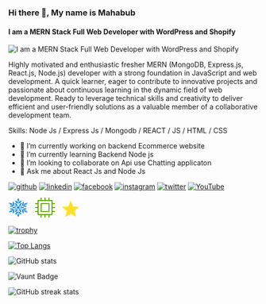 ### Hi there 👋, My name is Mahabub
#### I am a MERN Stack Full Web Developer with WordPress and Shopify
![I am a MERN Stack Full Web Developer with WordPress and Shopify](https://scontent.fdac142-1.fna.fbcdn.net/v/t39.30808-6/429969473_122118596756207700_6403245556666905229_n.jpg?_nc_cat=100&ccb=1-7&_nc_sid=783fdb&_nc_ohc=hXFSssYKk0cAX9YpDZ9&_nc_ht=scontent.fdac142-1.fna&oh=00_AfC1_HTIbkf2sXT3eRSfCFZmBNMaNthG8_0lUOI_WMcl5g&oe=65E325BA)

Highly motivated and enthusiastic fresher MERN
(MongoDB, Express.js, React.js, Node.js) developer
with a strong foundation in JavaScript and web
development. A quick learner, eager to contribute to
innovative projects and passionate about continuous
learning in the dynamic field of web development.
Ready to leverage technical skills and creativity to
deliver efficient and user-friendly solutions as a
valuable member of a collaborative development
team.

Skills: Node Js / Express Js / Mongodb / REACT / JS / HTML / CSS

- 🔭 I’m currently working on backend Ecommerce website 
- 🌱 I’m currently learning Backend Node js  
- 👯 I’m looking to collaborate on Api use Chatting applicaton 
- 💬 Ask me about React Js and Node Js  


[<img src='https://cdn.jsdelivr.net/npm/simple-icons@3.0.1/icons/github.svg' alt='github' height='40'>](https://github.com/mahabubDevs)  [<img src='https://cdn.jsdelivr.net/npm/simple-icons@3.0.1/icons/linkedin.svg' alt='linkedin' height='40'>](https://www.linkedin.com/in/https://www.linkedin.com/in/md-mahabub-rahman-b44748254//)  [<img src='https://cdn.jsdelivr.net/npm/simple-icons@3.0.1/icons/facebook.svg' alt='facebook' height='40'>](https://www.facebook.com/https://www.facebook.com/profile.php?id=61556231027146)  [<img src='https://cdn.jsdelivr.net/npm/simple-icons@3.0.1/icons/instagram.svg' alt='instagram' height='40'>](https://www.instagram.com/https://www.instagram.com/mahabubrahman719//)  [<img src='https://cdn.jsdelivr.net/npm/simple-icons@3.0.1/icons/twitter.svg' alt='twitter' height='40'>](https://twitter.com/https://twitter.com/MdMahabubR25961)  [<img src='https://cdn.jsdelivr.net/npm/simple-icons@3.0.1/icons/youtube.svg' alt='YouTube' height='40'>](https://www.youtube.com/channel/https://youtube.com/@programmingmystrey?si=xsU5VBFid8v_YtuP)  

<a href='https://archiveprogram.github.com/'><img src='https://raw.githubusercontent.com/acervenky/animated-github-badges/master/assets/acbadge.gif' width='40' height='40'></a> <a href='https://docs.github.com/en/developers'><img src='https://raw.githubusercontent.com/acervenky/animated-github-badges/master/assets/devbadge.gif' width='40' height='40'></a> <a href='https://stars.github.com/'><img src='https://raw.githubusercontent.com/acervenky/animated-github-badges/master/assets/starbadge.gif' width='35' height='35'></a> 

[![trophy](https://github-profile-trophy.vercel.app/?username=mahabubDevs)](https://github.com/ryo-ma/github-profile-trophy)

[![Top Langs](https://github-readme-stats.vercel.app/api/top-langs/?username=mahabubDevs)](https://github.com/anuraghazra/github-readme-stats)

![GitHub stats](https://github-readme-stats.vercel.app/api?username=mahabubDevs&show_icons=true)  

![Vaunt Badge](https://api.vaunt.dev/v1/github/entities/mahabubDevs/contributions?format=svg&private=false)  

![GitHub streak stats](https://streak-stats.demolab.com/?user=mahabubDevs)  


